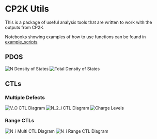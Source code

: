 # CP2K Utils

This is a package of useful analysis tools that are written to work with the outputs from CP2K.

Notebooks showing examples of how to use functions can be found in [example_scripts](/example_scripts)

## PDOS

![N Density of States](<https://github.com/user-attachments/assets/b8846064-8d98-492b-b174-e6b52ad99934 | width=100>)
![Total Density of States](https://github.com/user-attachments/assets/7943ff75-a1ac-4440-a306-0e7797927ac6)


## CTLs

### Multiple Defects
![V_O CTL Diagram](https://github.com/user-attachments/assets/b8155f76-6105-4ee0-b746-360a00581a3a)
![N$_2$_i CTL Diagram](https://github.com/user-attachments/assets/608a9488-498b-4f81-8239-d9b6616b1f32)
![Charge Levels](https://github.com/user-attachments/assets/9cfc6151-6cd0-4cc6-b44b-c233f94d9623)


### Range CTLs
![N_i Multi CTL Diagram](https://github.com/user-attachments/assets/5bd64f82-41bc-4b61-ae8d-1c6ffb07c65a)
![N_i Range CTL Diagram](https://github.com/user-attachments/assets/861bcd9c-1ea5-4f9a-8f33-0861db92a75c)
